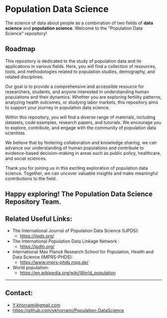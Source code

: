 # Population Data Science
The science of data about people as a combination of two fields of **data science** and **population science**.
Welcome to the "Population Data Science" repository!

## Roadmap
This repository is dedicated to the study of population data and its applications in various fields. Here, you will find a collection of resources, tools, and methodologies related to population studies, demography, and related disciplines.

Our goal is to provide a comprehensive and accessible resource for researchers, students, and anyone interested in understanding human populations and their dynamics. Whether you are exploring fertility patterns, analyzing health outcomes, or studying labor markets, this repository aims to support your journey in population data science.

Within this repository, you will find a diverse range of materials, including datasets, code examples, research papers, and tutorials. We encourage you to explore, contribute, and engage with the community of population data scientists.

We believe that by fostering collaboration and knowledge sharing, we can advance our understanding of human populations and contribute to evidence-based decision-making in areas such as public policy, healthcare, and social sciences.

Thank you for joining us in this exciting exploration of population data science. Together, we can uncover valuable insights and make meaningful contributions to the field.

Happy exploring! The Population Data Science Repository Team.
---

## Related Useful Links:
- The International Journal of Population Data Science (IJPDS): 
    - https://ijpds.org/
- The International Population Data Linkage Network : 
    - https://ipdln.org/
- International Max Planck Research School
for Population, Health and Data Science (IMPRS-PHDS):
    - https://www.imprs-phds.mpg.de/
- World population:
    - https://en.wikipedia.org/wiki/World_population
---
## Contact:
- Y.khorrami@gmail.com
- https://github.com/ykhorrami/Population-DataScience
